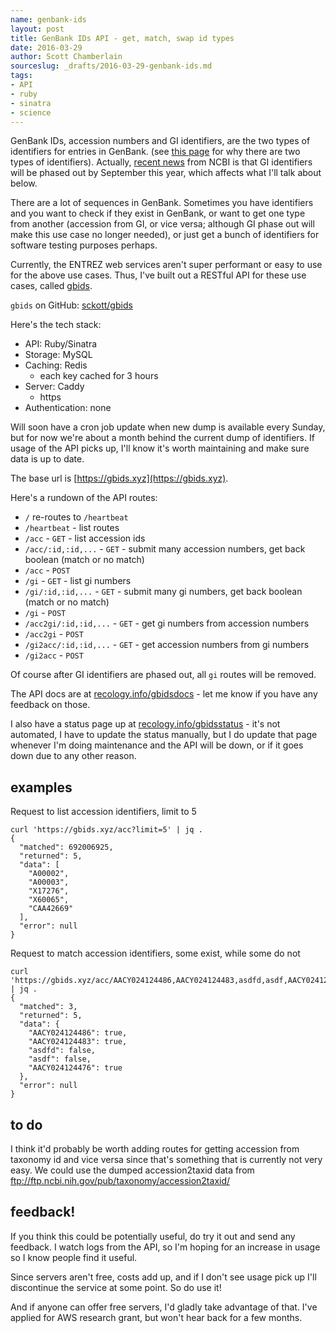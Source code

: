 ```yaml
---
name: genbank-ids
layout: post
title: GenBank IDs API - get, match, swap id types
date: 2016-03-29
author: Scott Chamberlain
sourceslug: _drafts/2016-03-29-genbank-ids.md
tags:
- API
- ruby
- sinatra
- science
---
```


GenBank IDs, accession numbers and GI identifiers, are the two types of identifiers for entries in GenBank. (see [this page](http://www.ncbi.nlm.nih.gov/Sitemap/sequenceIDs.html) for why there are two types of identifiers). Actually, [recent news](http://www.ncbi.nlm.nih.gov/news/03-02-2016-phase-out-of-GI-numbers/) from NCBI is that GI identifiers will be phased out by September this year, which affects what I'll talk about below.

There are a lot of sequences in GenBank. Sometimes you have identifiers and you want to check if they exist in GenBank, or want to get one type from another (accession from GI, or vice versa; although GI phase out will make this use case no longer needed), or just get a bunch of identifiers for software testing purposes perhaps.

Currently, the ENTREZ web services aren't super performant or easy to use for the above use cases. Thus, I've built out a RESTful API for these use cases, called [gbids][gbids].

`gbids` on GitHub: [sckott/gbids][gbids]

Here's the tech stack:

* API: Ruby/Sinatra
* Storage: MySQL
* Caching: Redis
  * each key cached for 3 hours
* Server: Caddy
  * https
* Authentication: none

Will soon have a cron job update when new dump is available every Sunday, but for now we're about a month behind the current dump of identifiers. If usage of the API picks up, I'll know it's worth maintaining and make sure data is up to date.

The base url is [https://gbids.xyz](https://gbids.xyz).

Here's a rundown of the API routes:

* `/` re-routes to `/heartbeat`
* `/heartbeat` - list routes
* `/acc` - `GET` - list accession ids
* `/acc/:id,:id,...` - `GET` - submit many accession numbers, get back boolean (match or no match)
* `/acc` - `POST`
* `/gi` - `GET` - list gi numbers
* `/gi/:id,:id,...` - `GET` - submit many gi numbers, get back boolean (match or no match)
* `/gi` - `POST`
* `/acc2gi/:id,:id,...` - `GET` - get gi numbers from accession numbers
* `/acc2gi` - `POST`
* `/gi2acc/:id,:id,...` - `GET` - get accession numbers from gi numbers
* `/gi2acc` - `POST`

Of course after GI identifiers are phased out, all `gi` routes will be removed.

The API docs are at [recology.info/gbidsdocs](http://recology.info/gbidsdocs) - let me know if you have any feedback on those.

I also have a status page up at [recology.info/gbidsstatus](http://recology.info/gbidsstatus/) - it's not automated, I have to update the status manually, but I do update that page whenever I'm doing maintenance and the API will be down, or if it goes down due to any other reason.

## examples

Request to list accession identifiers, limit to 5

```
curl 'https://gbids.xyz/acc?limit=5' | jq .
{
  "matched": 692006925,
  "returned": 5,
  "data": [
    "A00002",
    "A00003",
    "X17276",
    "X60065",
    "CAA42669"
  ],
  "error": null
}
```

Request to match accession identifiers, some exist, while some do not

```
curl 'https://gbids.xyz/acc/AACY024124486,AACY024124483,asdfd,asdf,AACY024124476' | jq .
{
  "matched": 3,
  "returned": 5,
  "data": {
    "AACY024124486": true,
    "AACY024124483": true,
    "asdfd": false,
    "asdf": false,
    "AACY024124476": true
  },
  "error": null
}
```

## to do

I think it'd probably be worth adding routes for getting accession from taxonomy id and vice versa since that's something that is currently not very easy. We could use the dumped accession2taxid data from ftp://ftp.ncbi.nih.gov/pub/taxonomy/accession2taxid/

## feedback!

If you think this could be potentially useful, do try it out and send any feedback. I watch logs from the API, so I'm hoping for an increase in usage so I know people find it useful.

Since servers aren't free, costs add up, and if I don't see usage pick up I'll discontinue the service at some point. So do use it!

And if anyone can offer free servers, I'd gladly take advantage of that. I've applied for AWS research grant, but won't hear back for a few months.

[gbids]: https://github.com/sckott/gbids
